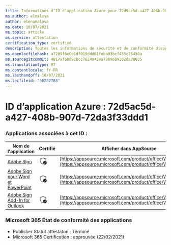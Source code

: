 ```yaml
---
title: Informations d’ID d’application Azure pour 72d5ac5d-a427-408b-907d-72da3f33ddd1
ms.author: elmalova
author: elenamalova
ms.date: 10/07/2021
ms.topic: article
ms.service: attestation
certification_type: certified
description: Toutes les informations de sécurité et de conformité disponibles pour 72d5ac5d-a427-408b-907d-72da3f33ddd1.
ms.openlocfilehash: a7209f6c0e1df019ddd61feba93bcf455c75430a
ms.sourcegitcommit: 4817af6bd92bcc7624a43ea79ba6b9362da38035
ms.translationtype: MT
ms.contentlocale: fr-FR
ms.lasthandoff: 10/07/2021
ms.locfileid: "60232788"
---
```

# <a name="azure-app-id-72d5ac5d-a427-408b-907d-72da3f33ddd1"></a>ID d’application Azure : 72d5ac5d-a427-408b-907d-72da3f33ddd1


### <a name="apps-associated-with-this-id"></a>Applications associées à cet ID :
| **Nom de l'application** | **Certifié** | **Afficher dans AppSource** |
|--------------|---------------|-----------------------|
| [Adobe Sign](https://docs.microsoft.com/microsoft-365-app-certification/forward/WA104381233) | <img alt="Certified application badge" src="../media/certified-badge.png" height="25" width="25" /> | [https://appsource.microsoft.com/product/office/WA104381233](https://appsource.microsoft.com/product/office/WA104381233) |
| [Adobe Sign pour Word et PowerPoint](https://docs.microsoft.com/microsoft-365-app-certification/forward/WA104381155) | <img alt="Certified application badge" src="../media/certified-badge.png" height="25" width="25" /> | [https://appsource.microsoft.com/product/office/WA104381155](https://appsource.microsoft.com/product/office/WA104381155) |
| [Adobe Sign Add-In for Outlook](https://docs.microsoft.com/microsoft-365-app-certification/forward/WA104381158) | <img alt="Certified application badge" src="../media/certified-badge.png" height="25" width="25" /> | [https://appsource.microsoft.com/product/office/WA104381158](https://appsource.microsoft.com/product/office/WA104381158) |

### <a name="microsoft-365-app-compliance-status"></a>Microsoft 365 État de conformité des applications
- Publisher Statut attestaton : Terminé
- Microsoft 365 Certification : approuvée (22/02/2021)
